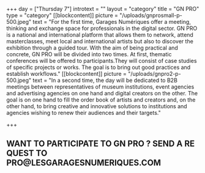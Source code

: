 +++
day = ["Thursday 7"]
introtext = ""
layout = "category"
title = "GN PRO"
type = "category"
[[blockcontent]]
picture = "/uploads/gnprosmall-p-500.jpeg"
text = "For the first time, Garages Numériques offer a meeting, thinking and exchange space for professionals in the digital sector. GN PRO is a national and international platform that allows them to network, attend masterclasses, meet local and international artists but also to discover the exhibition through a guided tour. With the aim of being practical and concrete, GN PRO will be divided into two times. At first, thematic conferences will be offered to participants.They will consist of case studies of specific projects or works. The goal is to bring out good practices and establish workflows."
[[blockcontent]]
picture = "/uploads/gnpro2-p-500.jpeg"
text = "In a second time, the day will be dedicated to B2B meetings between representatives of museum institutions, event agencies and advertising agencies on one hand and digital creators on the other. The goal is on one hand to fill the order book of artists and creators and, on the other hand, to bring creative and innovative solutions to institutions and agencies wishing to renew their audiences and their targets."

+++
<h2 class="ctapro">WANT TO PARTICIPATE TO GN PRO ? SEND A REQUEST TO <span class="red">PRO@LESGARAGESNUMERIQUES.COM</span></h2>